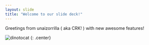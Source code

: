 ```yaml
---
layout: slide
title: "Welcome to our slide deck!"
---
```


Greetings from unaizorrilla ( aka CRK! ) with new awesome features!

![dinotocat](https://octodex.github.com/images/manufacturetocat.png)
{: .center}

